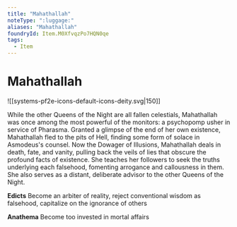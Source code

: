 ```yaml
---
title: "Mahathallah"
noteType: ":luggage:"
aliases: "Mahathallah"
foundryId: Item.M0XfvqzPo7HQN0qe
tags:
  - Item
---
```


# Mahathallah
![[systems-pf2e-icons-default-icons-deity.svg|150]]

While the other Queens of the Night are all fallen celestials, Mahathallah was once among the most powerful of the monitors: a psychopomp usher in service of Pharasma. Granted a glimpse of the end of her own existence, Mahathallah fled to the pits of Hell, finding some form of solace in Asmodeus's counsel. Now the Dowager of Illusions, Mahathallah deals in death, fate, and vanity, pulling back the veils of lies that obscure the profound facts of existence. She teaches her followers to seek the truths underlying each falsehood, fomenting arrogance and callousness in them. She also serves as a distant, deliberate advisor to the other Queens of the Night.

**Edicts** Become an arbiter of reality, reject conventional wisdom as falsehood, capitalize on the ignorance of others

**Anathema** Become too invested in mortal affairs
